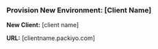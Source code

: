 ### Provision New Environment: [Client Name]

**New Client:**  [client name]

**URL:** [clientname.packiyo.com]
